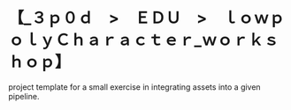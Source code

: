 # 【﻿_３ｐ０ｄ　>　ＥＤＵ　>　ｌｏｗｐｏｌｙＣｈａｒａｃｔｅｒ_ｗｏｒｋｓｈｏｐ】
project template for a small exercise in integrating assets into a given pipeline.
